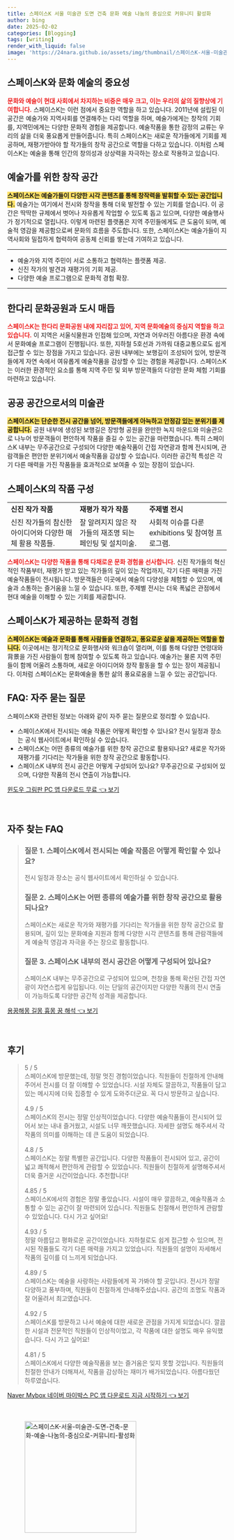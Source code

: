 ```yaml
---
title: 스페이스K 서울 미술관 도면 건축 문화 예술 나눔의 중심으로 커뮤니티 활성화
author: bing
date: 2025-02-02
categories: [Blogging]
tags: [writing]
render_with_liquid: false
image: 'https://24nara.github.io/assets/img/thumbnail/스페이스K-서울-미술관-도면-건축-문화-예술-나눔의-중심으로-커뮤니티-활성화.webp'
---
```



<h2 id='스페이스K_문화_예술의_중요성'>스페이스K와 문화 예술의 중요성</h2>

<p><b><span style="color: #ee2323;">문화와 예술이 현대 사회에서 차지하는 비중은 매우 크고, 이는 우리의 삶의 질향상에 기여합니다.</span></b> 스페이스K는 이런 점에서 중요한 역할을 하고 있습니다. 2011년에 설립된 이 공간은 예술가와 지역사회를 연결해주는 다리 역할을 하며, 예술가에게는 창작의 기회를, 지역민에게는 다양한 문화적 경험을 제공합니다. 예술작품을 통한 감정의 교류는 우리의 삶을 더욱 풍요롭게 만들어줍니다. 특히 스페이스K는 새로운 작가들에게 기회를 제공하며, 재평가받아야 할 작가들의 창작 공간으로 역할을 다하고 있습니다. 이처럼 스페이스K는 예술을 통해 인간의 창의성과 상상력을 자극하는 장소로 작용하고 있습니다.</p>

<h2 id='예술가를_위한_창작_공간'>예술가를 위한 창작 공간</h2>

<p><b><span style="background-color: #ffe066;">스페이스K는 예술가들이 다양한 시각 콘텐츠를 통해 창작력을 발휘할 수 있는 공간입니다.</span></b> 예술가는 여기에서 전시와 창작을 통해 더욱 발전할 수 있는 기회를 얻습니다. 이 공간은 딱딱한 규제에서 벗어나 자유롭게 작업할 수 있도록 돕고 있으며, 다양한 예술행사가 정기적으로 열립니다. 이렇게 마련된 플랫폼은 지역 주민들에게도 큰 도움이 되며, 예술적 영감을 제공함으로써 문화의 흐름을 주도합니다. 또한, 스페이스K는 예술가들이 지역사회와 밀접하게 협력하여 공동체 신뢰를 쌓는데 기여하고 있습니다.</p>

<hr />

<ul>
    <li>예술가와 지역 주민이 서로 소통하고 협력하는 플랫폼 제공.</li>
    <li>신진 작가의 발견과 재평가의 기회 제공.</li>
    <li>다양한 예술 프로그램으로 문화적 경험 확장.</li>
</ul>

<hr />

<h2 id='한다리_문화공원과_도시_매듭'>한다리 문화공원과 도시 매듭</h2>

<p><b><span style="color: #ee2323;">스페이스K는 한다리 문화공원 내에 자리잡고 있어, 지역 문화예술의 중심지 역할을 하고 있습니다.</span></b> 이 지역은 서울식물원과 인접해 있으며, 자연과 어우러진 아름다운 환경 속에서 문화예술 프로그램이 진행됩니다. 또한, 지하철 5호선과 가까워 대중교통으로도 쉽게 접근할 수 있는 장점을 가지고 있습니다. 공원 내부에는 보행길이 조성되어 있어, 방문객들에게 자연 속에서 여유롭게 예술작품을 감상할 수 있는 경험을 제공합니다. 스페이스K는 이러한 환경적인 요소를 통해 지역 주민 및 외부 방문객들의 다양한 문화 체험 기회를 마련하고 있습니다.</p>

<h2 id='공공_공간으로서의_미술관'>공공 공간으로서의 미술관</h2>

<p><b><span style="background-color: #ffe066;">스페이스K는 단순한 전시 공간을 넘어, 방문객들에게 아늑하고 안정감 있는 분위기를 제공합니다.</span></b> 공원 내부에 생성된 보행길은 장방형 공원을 완만한 녹지 마운드와 미술관으로 나누어 방문객들이 편안하게 작품을 즐길 수 있는 공간을 마련했습니다. 특히 스페이스K 내부는 무주공간으로 구성되어 다양한 예술작품이 간접 자연광과 함께 전시되며, 관람객들은 편안한 분위기에서 예술작품을 감상할 수 있습니다. 이러한 공간적 특성은 각기 다른 매력을 가진 작품들을 효과적으로 보여줄 수 있는 장점이 있습니다.</p>

<h2 id='스페이스K의_작품_구성'>스페이스K의 작품 구성</h2>

<table>
    <tr>
        <td><b>신진 작가 작품</b></td>
        <td><b>재평가 작가 작품</b></td>
        <td><b>주제별 전시</b></td>
    </tr>
    <tr>
        <td>신진 작가들의 참신한 아이디어와 다양한 매체 활용 작품들.</td>
        <td>잘 알려지지 않은 작가들의 재조명 되는 페인팅 및 설치미술.</td>
        <td>사회적 이슈를 다룬 exhibitions 및 참여형 프로그램.</td>
    </tr>
</table>

<p><b><span style="color: #ee2323;">스페이스K는 다양한 작품을 통해 다채로운 문화 경험을 선사합니다.</span></b> 신진 작가들의 혁신적인 작품부터, 재평가 받고 있는 작가들의 깊이 있는 작업까지, 각기 다른 매력을 가진 예술작품들이 전시됩니다. 방문객들은 이곳에서 예술의 다양성을 체험할 수 있으며, 예술과 소통하는 즐거움을 느낄 수 있습니다. 또한, 주제별 전시는 더욱 폭넓은 관점에서 현대 예술을 이해할 수 있는 기회를 제공합니다.</p>

<h2 id='스페이스K가_제공하는_문화적_경험'>스페이스K가 제공하는 문화적 경험</h2>

<p><b><span style="background-color: #ffe066;">스페이스K는 예술과 문화를 통해 사람들을 연결하고, 풍요로운 삶을 제공하는 역할을 합니다.</span></b> 이곳에서는 정기적으로 문화행사와 워크숍이 열리며, 이를 통해 다양한 연령대와背景을 가진 사람들이 함께 참여할 수 있도록 하고 있습니다. 예술가는 물론 지역 주민들이 함께 어울려 소통하며, 새로운 아이디어와 창작 활동을 할 수 있는 장이 제공됩니다. 이처럼 스페이스K는 문화예술을 통한 삶의 풍요로움을 느낄 수 있는 공간입니다.</p>

<h2 id='FAQ_자주_묻는_질문'>FAQ: 자주 묻는 질문</h2>

<p>스페이스K와 관련된 정보는 아래와 같이 자주 묻는 질문으로 정리할 수 있습니다.</p>

<ul>
    <li>스페이스K에서 전시되는 예술 작품은 어떻게 확인할 수 있나요? 전시 일정과 장소는 공식 웹사이트에서 확인하실 수 있습니다.</li>
    <li>스페이스K는 어떤 종류의 예술가를 위한 창작 공간으로 활용되나요? 새로운 작가와 재평가를 기다리는 작가들을 위한 창작 공간으로 활동합니다.</li>
    <li>스페이스K 내부의 전시 공간은 어떻게 구성되어 있나요? 무주공간으로 구성되어 있으며, 다양한 작품의 전시 연출이 가능합니다.</li>
</ul>


<p><a class="click-button" title="윈도우 그림판 PC 앱 다운로드 무료" href="https://24nara.github.io/posts/%EC%9C%88%EB%8F%84%EC%9A%B0-%EA%B7%B8%EB%A6%BC%ED%8C%90-PC-%EC%95%B1-%EB%8B%A4%EC%9A%B4%EB%A1%9C%EB%93%9C-%EB%AC%B4%EB%A3%8C/" rel="dofollow">윈도우 그림판 PC 앱 다운로드 무료 👈 보기</a></p><br>
<h2 id='자주_찾는_FAQ'>자주 찾는 FAQ</h2>
<div itemscope="" itemtype="https://schema.org/FAQPage"> 
<blockquote> 
<div itemscope="" itemprop="mainEntity" itemtype="https://schema.org/Question"> 
<h3 itemprop="name">질문 1. 스페이스K에서 전시되는 예술 작품은 어떻게 확인할 수 있나요?</h3> 
<div itemscope="" itemprop="acceptedAnswer" itemtype="https://schema.org/Answer"> 
<span itemprop="text"> 
<p>전시 일정과 장소는 공식 웹사이트에서 확인하실 수 있습니다.</p> 
</span> 
</div> 
</div> 
<div itemscope="" itemprop="mainEntity" itemtype="https://schema.org/Question"> 
<h3 itemprop="name">질문 2. 스페이스K는 어떤 종류의 예술가를 위한 창작 공간으로 활용되나요?</h3> 
<div itemscope="" itemprop="acceptedAnswer" itemtype="https://schema.org/Answer"> 
<span itemprop="text"> 
<p>스페이스K는 새로운 작가와 재평가를 기다리는 작가들을 위한 창작 공간으로 활용되며, 깊이 있는 문화예술 지원과 함께 다양한 시각 콘텐츠를 통해 관람객들에게 예술적 영감과 자극을 주는 장으로 활동합니다.</p> 
</span> 
</div> 
</div> 
<div itemscope="" itemprop="mainEntity" itemtype="https://schema.org/Question"> 
<h3 itemprop="name">질문 3. 스페이스K 내부의 전시 공간은 어떻게 구성되어 있나요?</h3> 
<div itemscope="" itemprop="acceptedAnswer" itemtype="https://schema.org/Answer"> 
<span itemprop="text"> 
<p>스페이스K 내부는 무주공간으로 구성되어 있으며, 천창을 통해 확산된 간접 자연광이 자연스럽게 유입됩니다. 이는 단일의 공간이지만 다양한 작품의 전시 연출이 가능하도록 다양한 공간적 성격을 제공합니다.</p> 
</span> 
</div> 
</div> 
</blockquote> 
</div>
<p><a class="click-button" title="용꿈해몽 길몽 흉몽 꿈 해석" href="https://24nara.github.io/posts/%EC%9A%A9%EA%BF%88%ED%95%B4%EB%AA%BD-%EA%B8%B8%EB%AA%BD-%ED%9D%89%EB%AA%BD-%EA%BF%88-%ED%95%B4%EC%84%9D/" rel="dofollow">용꿈해몽 길몽 흉몽 꿈 해석 👈 보기</a></p><br>
<h2 id='후기'>후기</h2>
<div itemscope itemtype="https://schema.org/Product">
  <blockquote>
  <div itemprop="review" itemscope itemtype="https://schema.org/Review">
      <div itemprop="reviewRating" itemscope itemtype="https://schema.org/Rating"> <span itemprop="ratingValue">5</span> / <span itemprop="bestRating">5</span> </div>
      <span itemprop="reviewBody">스페이스K에 방문했는데, 정말 멋진 경험이었습니다. 직원들이 친절하게 안내해주어서 전시를 더 잘 이해할 수 있었습니다. 시설 자체도 깔끔하고, 작품들이 담고 있는 메시지에 더욱 집중할 수 있게 도와주더군요. 꼭 다시 방문하고 싶습니다.</span>
  </div>
  <br>
  <div itemprop="review" itemscope itemtype="https://schema.org/Review">
      <div itemprop="reviewRating" itemscope itemtype="https://schema.org/Rating"> <span itemprop="ratingValue">4.9</span> / <span itemprop="bestRating">5</span> </div>
      <span itemprop="reviewBody">스페이스K의 전시는 정말 인상적이었습니다. 다양한 예술작품들이 전시되어 있어서 보는 내내 즐거웠고, 시설도 너무 깨끗했습니다. 자세한 설명도 해주셔서 각 작품의 의미를 이해하는 데 큰 도움이 되었습니다.</span>
  </div>
  <br>
  <div itemprop="review" itemscope itemtype="https://schema.org/Review">
      <div itemprop="reviewRating" itemscope itemtype="https://schema.org/Rating"> <span itemprop="ratingValue">4.8</span> / <span itemprop="bestRating">5</span> </div>
      <span itemprop="reviewBody">스페이스K는 정말 특별한 공간입니다. 다양한 작품들이 전시되어 있고, 공간이 넓고 쾌적해서 편안하게 관람할 수 있었습니다. 직원들이 친절하게 설명해주셔서 더욱 즐거운 시간이었습니다. 추천합니다!</span>
  </div>
  <br>
  <div itemprop="review" itemscope itemtype="https://schema.org/Review">
      <div itemprop="reviewRating" itemscope itemtype="https://schema.org/Rating"> <span itemprop="ratingValue">4.85</span> / <span itemprop="bestRating">5</span> </div>
      <span itemprop="reviewBody">스페이스K에서의 경험은 정말 좋았습니다. 시설이 매우 깔끔하고, 예술작품과 소통할 수 있는 공간이 잘 마련되어 있습니다. 직원들도 친절해서 편안하게 관람할 수 있었습니다. 다시 가고 싶어요!</span>
  </div>
  <br>
  <div itemprop="review" itemscope itemtype="https://schema.org/Review">
      <div itemprop="reviewRating" itemscope itemtype="https://schema.org/Rating"> <span itemprop="ratingValue">4.93</span> / <span itemprop="bestRating">5</span> </div>
      <span itemprop="reviewBody">정말 아름답고 평화로운 공간이었습니다. 지하철로도 쉽게 접근할 수 있으며, 전시된 작품들도 각기 다른 매력을 가지고 있었습니다. 직원들의 설명이 자세해서 작품의 깊이를 더 느끼게 되었습니다.</span>
  </div>
  <br>
  <div itemprop="review" itemscope itemtype="https://schema.org/Review">
      <div itemprop="reviewRating" itemscope itemtype="https://schema.org/Rating"> <span itemprop="ratingValue">4.89</span> / <span itemprop="bestRating">5</span> </div>
      <span itemprop="reviewBody">스페이스K는 예술을 사랑하는 사람들에게 꼭 가봐야 할 곳입니다. 전시가 정말 다양하고 풍부하며, 직원들이 친절하게 안내해주셨습니다. 공간의 조명도 작품과 잘 어울려서 최고였습니다.</span>
  </div>
  <br>
  <div itemprop="review" itemscope itemtype="https://schema.org/Review">
      <div itemprop="reviewRating" itemscope itemtype="https://schema.org/Rating"> <span itemprop="ratingValue">4.92</span> / <span itemprop="bestRating">5</span> </div>
      <span itemprop="reviewBody">스페이스K를 방문하고 나서 예술에 대한 새로운 관점을 가지게 되었습니다. 깔끔한 시설과 전문적인 직원들이 인상적이었고, 각 작품에 대한 설명도 매우 유익했습니다. 다시 가고 싶어요!</span>
  </div>
  <br>
  <div itemprop="review" itemscope itemtype="https://schema.org/Review">
      <div itemprop="reviewRating" itemscope itemtype="https://schema.org/Rating"> <span itemprop="ratingValue">4.81</span> / <span itemprop="bestRating">5</span> </div>
      <span itemprop="reviewBody">스페이스K에서 다양한 예술작품을 보는 즐거움은 잊지 못할 것입니다. 직원들의 친절한 안내가 더해져서, 작품을 감상하는 재미가 배가되었습니다. 아름다웠던 하루였습니다.</span>
  </div>
  </blockquote>
</div>
<p><a class="click-button" title="Naver Mybox 네이버 마이박스 PC 앱 다운로드 지금 시작하기" href="https://24nara.github.io/posts/Naver-Mybox-%EB%84%A4%EC%9D%B4%EB%B2%84-%EB%A7%88%EC%9D%B4%EB%B0%95%EC%8A%A4-PC-%EC%95%B1-%EB%8B%A4%EC%9A%B4%EB%A1%9C%EB%93%9C-%EC%A7%80%EA%B8%88-%EC%8B%9C%EC%9E%91%ED%95%98%EA%B8%B0/" rel="dofollow">Naver Mybox 네이버 마이박스 PC 앱 다운로드 지금 시작하기 👈 보기</a></p><br>
<figure class="image"><img src="https://24nara.github.io/assets/img/thumbnail/스페이스K-서울-미술관-도면-건축-문화-예술-나눔의-중심으로-커뮤니티-활성화.webp" alt="스페이스K-서울-미술관-도면-건축-문화-예술-나눔의-중심으로-커뮤니티-활성화" width="256" height="256"></figure>